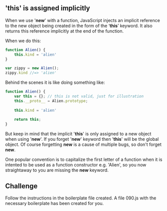 'this' is assigned implicitly
-------------------

When we use '__new__' with a function, JavaScript injects an implicit reference to the new object being created in the form of the ‘__this__’ keyword. It also returns this reference implicitly at the end of the function. 

When we do this:

```js
function Alien() {
	this.kind = 'alien'
}

var zippy = new Alien();
zippy.kind //=> 'alien'
```

Behind the scenes it is like doing something like:

```js
function Alien() {
	var this = {}; // this is not valid, just for illustration
	this.__proto__ = Alien.prototype;
	
	this.kind = 'alien'
	
	return this;
}
```

But keep in mind that the implicit '__this__' is only assigned to a new object when using '__new__'. If you forget '__new__' keyword then '__this__' will be the global object. Of course forgetting __new__ is a cause of multiple bugs, so don't forget __new__. 

One popular convention is to capitalize the first letter of a function when it is intented to be used as a function constructor e.g. 'Alien', so you now straightaway to you are missing the __new__ keyword.

Challenge
---------

Follow the instructions in the boilerplate file created.
A file 090.js with the necessary boilerplate has been created for you.

